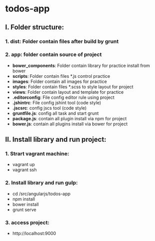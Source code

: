 # todos-app

## I. Folder structure:

### 1. **dist**: Folder contain files after build by grunt

### 2. **app**: folder contain source of project

- **bower_components**: Folder contain library for practice install from bower
- **scripts**: Folder contain files *.js control practice
- **images**: Folder contain all images for practice
- **styles**: Folder contain files *.scss to style layout for project
- **views**: Folder contain layout and template for practice
- **.editorconfig**: File config editor rule using project
- **.jshintrc**: File config jshint tool (code style)
- **.jscsrc**: config jscs tool (code style)
- **gruntfile.js**: config all task and start grunt
- **package.js**: contain all plugin install via npm for project 
- **bower.js**: contain all plugins install via bower for project

## II. Install library and run project:

### 1. Strart vagrant machine:

- vagrant up
- vagrant ssh

### 2. Install library and run gulp:

- cd /src/angularjs/todos-app
- npm install
- bower install
- grunt serve

### 3. access project:
- http://localhost:9000

